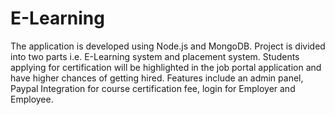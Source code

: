 # E-Learning
The application is developed using Node.js and MongoDB. Project is divided into two parts i.e. E-Learning system and placement system. Students applying for certification will be highlighted in the job portal application and have higher chances of getting hired. Features include an admin panel, Paypal Integration for course certification fee, login for Employer and Employee.
